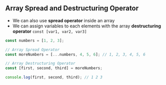 ## Array Spread and Destructuring Operator

-   We can also use **spread operator** inside an array
-   We can assign variables to each elements with the array **destructuring operator** `const [var1, var2, var3]`

```typescript
const numbers = [1, 2, 3];

// Array Spread Operator
const moreNumbers = [...numbers, 4, 5, 6]; // 1, 2, 3, 4, 5, 6

// Array Destructuring Operator
const [first, second, third] = moreNumbers;

console.log(first, second, third); // 1 2 3
```
